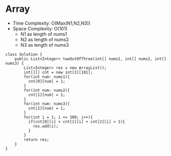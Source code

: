 # Array
* Time Complexity: O(Max(N1,N2,N3))
* Space Complexity: O(101)
	* N1 as length of nums1
	* N2 as length of nums2
	* N3 as length of nums3
```
class Solution {
    public List<Integer> twoOutOfThree(int[] nums1, int[] nums2, int[] nums3) {
        List<Integer> res = new ArrayList();
        int[][] cnt = new int[3][101];
        for(int num: nums1){
          cnt[0][num] = 1;
        }
        for(int num: nums2){
          cnt[1][num] = 1;
        }
        for(int num: nums3){
          cnt[2][num] = 1;
        }
        for(int i = 1; i <= 100; i++){
          if(cnt[0][i] + cnt[1][i] + cnt[2][i] > 1){
            res.add(i);
          }
        }
        return res;
    }
}
```